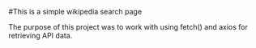 #This is a simple wikipedia search page

The purpose of this project was to work with using fetch() and axios for retrieving API data. 